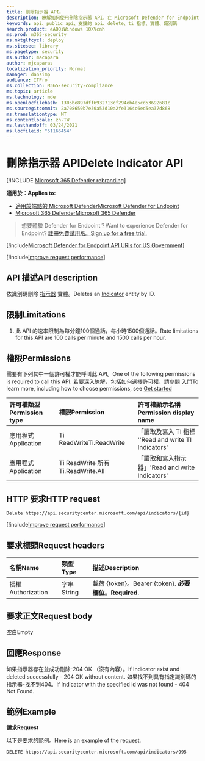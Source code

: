 ```yaml
---
title: 刪除指示器 API。
description: 瞭解如何使用刪除指示器 API，在 Microsoft Defender for Endpoint 中刪除識別碼實體。
keywords: api、public api、支援的 api、delete、ti 指標、實體、識別碼
search.product: eADQiWindows 10XVcnh
ms.prod: m365-security
ms.mktglfcycl: deploy
ms.sitesec: library
ms.pagetype: security
ms.author: macapara
author: mjcaparas
localization_priority: Normal
manager: dansimp
audience: ITPro
ms.collection: M365-security-compliance
ms.topic: article
ms.technology: mde
ms.openlocfilehash: 1305be897dff6932713cf294eb4e5cd53692681c
ms.sourcegitcommit: 2a708650b7e30a53d10a2fe3164c6ed5ea37d868
ms.translationtype: MT
ms.contentlocale: zh-TW
ms.lasthandoff: 03/24/2021
ms.locfileid: "51166454"
---
```

# <a name="delete-indicator-api"></a><span data-ttu-id="44d4a-104">刪除指示器 API</span><span class="sxs-lookup"><span data-stu-id="44d4a-104">Delete Indicator API</span></span>

[!INCLUDE [Microsoft 365 Defender rebranding](../../includes/microsoft-defender.md)]

<span data-ttu-id="44d4a-105">**適用於：**</span><span class="sxs-lookup"><span data-stu-id="44d4a-105">**Applies to:**</span></span>
- [<span data-ttu-id="44d4a-106">適用於端點的 Microsoft Defender</span><span class="sxs-lookup"><span data-stu-id="44d4a-106">Microsoft Defender for Endpoint</span></span>](https://go.microsoft.com/fwlink/p/?linkid=2154037)
- [<span data-ttu-id="44d4a-107">Microsoft 365 Defender</span><span class="sxs-lookup"><span data-stu-id="44d4a-107">Microsoft 365 Defender</span></span>](https://go.microsoft.com/fwlink/?linkid=2118804)

> <span data-ttu-id="44d4a-108">想要體驗 Defender for Endpoint？</span><span class="sxs-lookup"><span data-stu-id="44d4a-108">Want to experience Defender for Endpoint?</span></span> [<span data-ttu-id="44d4a-109">註冊免費試用版。</span><span class="sxs-lookup"><span data-stu-id="44d4a-109">Sign up for a free trial.</span></span>](https://www.microsoft.com/microsoft-365/windows/microsoft-defender-atp?ocid=docs-wdatp-exposedapis-abovefoldlink)  

[!include[Microsoft Defender for Endpoint API URIs for US Government](../../includes/microsoft-defender-api-usgov.md)]

[!include[Improve request performance](../../includes/improve-request-performance.md)]


## <a name="api-description"></a><span data-ttu-id="44d4a-110">API 描述</span><span class="sxs-lookup"><span data-stu-id="44d4a-110">API description</span></span>
<span data-ttu-id="44d4a-111">依識別碼刪除 [指示器](ti-indicator.md) 實體。</span><span class="sxs-lookup"><span data-stu-id="44d4a-111">Deletes an [Indicator](ti-indicator.md) entity by ID.</span></span>


## <a name="limitations"></a><span data-ttu-id="44d4a-112">限制</span><span class="sxs-lookup"><span data-stu-id="44d4a-112">Limitations</span></span>
1. <span data-ttu-id="44d4a-113">此 API 的速率限制為每分鐘100個通話，每小時1500個通話。</span><span class="sxs-lookup"><span data-stu-id="44d4a-113">Rate limitations for this API are 100 calls per minute and 1500 calls per hour.</span></span>


## <a name="permissions"></a><span data-ttu-id="44d4a-114">權限</span><span class="sxs-lookup"><span data-stu-id="44d4a-114">Permissions</span></span>
<span data-ttu-id="44d4a-115">需要有下列其中一個許可權才能呼叫此 API。</span><span class="sxs-lookup"><span data-stu-id="44d4a-115">One of the following permissions is required to call this API.</span></span> <span data-ttu-id="44d4a-116">若要深入瞭解，包括如何選擇許可權，請參閱 [入門](apis-intro.md)</span><span class="sxs-lookup"><span data-stu-id="44d4a-116">To learn more, including how to choose permissions, see [Get started](apis-intro.md)</span></span>

<span data-ttu-id="44d4a-117">許可權類型</span><span class="sxs-lookup"><span data-stu-id="44d4a-117">Permission type</span></span> |   <span data-ttu-id="44d4a-118">權限</span><span class="sxs-lookup"><span data-stu-id="44d4a-118">Permission</span></span>  |   <span data-ttu-id="44d4a-119">許可權顯示名稱</span><span class="sxs-lookup"><span data-stu-id="44d4a-119">Permission display name</span></span>
:---|:---|:---
<span data-ttu-id="44d4a-120">應用程式</span><span class="sxs-lookup"><span data-stu-id="44d4a-120">Application</span></span> |   <span data-ttu-id="44d4a-121">Ti ReadWrite</span><span class="sxs-lookup"><span data-stu-id="44d4a-121">Ti.ReadWrite</span></span> |  <span data-ttu-id="44d4a-122">「讀取及寫入 TI 指標 '</span><span class="sxs-lookup"><span data-stu-id="44d4a-122">'Read and write TI Indicators'</span></span>
<span data-ttu-id="44d4a-123">應用程式</span><span class="sxs-lookup"><span data-stu-id="44d4a-123">Application</span></span> |   <span data-ttu-id="44d4a-124">Ti ReadWrite 所有</span><span class="sxs-lookup"><span data-stu-id="44d4a-124">Ti.ReadWrite.All</span></span> |  <span data-ttu-id="44d4a-125">「讀取和寫入指示器」</span><span class="sxs-lookup"><span data-stu-id="44d4a-125">'Read and write Indicators'</span></span>


## <a name="http-request"></a><span data-ttu-id="44d4a-126">HTTP 要求</span><span class="sxs-lookup"><span data-stu-id="44d4a-126">HTTP request</span></span>
```
Delete https://api.securitycenter.microsoft.com/api/indicators/{id}
```

[!include[Improve request performance](../../includes/improve-request-performance.md)]

## <a name="request-headers"></a><span data-ttu-id="44d4a-127">要求標頭</span><span class="sxs-lookup"><span data-stu-id="44d4a-127">Request headers</span></span>

<span data-ttu-id="44d4a-128">名稱</span><span class="sxs-lookup"><span data-stu-id="44d4a-128">Name</span></span> | <span data-ttu-id="44d4a-129">類型</span><span class="sxs-lookup"><span data-stu-id="44d4a-129">Type</span></span> | <span data-ttu-id="44d4a-130">描述</span><span class="sxs-lookup"><span data-stu-id="44d4a-130">Description</span></span>
:---|:---|:---
<span data-ttu-id="44d4a-131">授權</span><span class="sxs-lookup"><span data-stu-id="44d4a-131">Authorization</span></span> | <span data-ttu-id="44d4a-132">字串</span><span class="sxs-lookup"><span data-stu-id="44d4a-132">String</span></span> | <span data-ttu-id="44d4a-133">載荷 {token}。</span><span class="sxs-lookup"><span data-stu-id="44d4a-133">Bearer {token}.</span></span> <span data-ttu-id="44d4a-134">**必要欄位**。</span><span class="sxs-lookup"><span data-stu-id="44d4a-134">**Required**.</span></span>


## <a name="request-body"></a><span data-ttu-id="44d4a-135">要求正文</span><span class="sxs-lookup"><span data-stu-id="44d4a-135">Request body</span></span>
<span data-ttu-id="44d4a-136">空白</span><span class="sxs-lookup"><span data-stu-id="44d4a-136">Empty</span></span>

## <a name="response"></a><span data-ttu-id="44d4a-137">回應</span><span class="sxs-lookup"><span data-stu-id="44d4a-137">Response</span></span>
<span data-ttu-id="44d4a-138">如果指示器存在並成功刪除-204 OK （沒有內容）。</span><span class="sxs-lookup"><span data-stu-id="44d4a-138">If Indicator exist and deleted successfully - 204 OK without content.</span></span>
<span data-ttu-id="44d4a-139">如果找不到具有指定識別碼的指示器-找不到404。</span><span class="sxs-lookup"><span data-stu-id="44d4a-139">If Indicator with the specified id was not found - 404 Not Found.</span></span>

## <a name="example"></a><span data-ttu-id="44d4a-140">範例</span><span class="sxs-lookup"><span data-stu-id="44d4a-140">Example</span></span>

<span data-ttu-id="44d4a-141">**請求**</span><span class="sxs-lookup"><span data-stu-id="44d4a-141">**Request**</span></span>

<span data-ttu-id="44d4a-142">以下是要求的範例。</span><span class="sxs-lookup"><span data-stu-id="44d4a-142">Here is an example of the request.</span></span>

```http
DELETE https://api.securitycenter.microsoft.com/api/indicators/995
```
